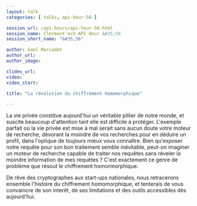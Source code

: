 ```yaml
---
layout: talk
categories: [ talks, api-hour-56 ]

session_url: /api-hours/api-hour-56.html
session_name: Clermont'ech API Hour &#35;56
session_short_name: "&#35;56"

author: Gael Marcadet
author_url:
author_image:

slides_url:
video:
video_start:

title: "La révolution du chiffrement homomorphique"

---
```


La vie privée constitue aujourd'hui un véritable pillier de notre monde, et suscite beaucoup d'attention
tant elle est difficile à protéger. L'exemple parfait où la vie privée est mise à mal serait sans aucun doute 
votre moteur de recherche, dévorant la moindre de vos recherches pour en déduire un profil, dans l'optique de toujours mieux 
vous connaître. Bien qu'exposer notre requête pour son bon traitement semble inévitable, peut-on imaginer un moteur de recherche capable de traiter nos requêtes
sans réveler  la moindre information de mes requêtes ? C'est exactement ce genre de problème que résout le chiffrement homormorphique.

De rêve des cryptographes aux  start-ups nationales,  nous retracerons ensemble l'histoire du chiffrement homomorphique, et tenterais 
de vous convaincre de son interêt, de ses limitations et des outils accessibles dès aujourd'hui. 